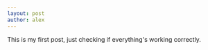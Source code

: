 ```yaml
---
layout: post
author: alex
---
```

This is my first post, just checking if everything's working correctly.
